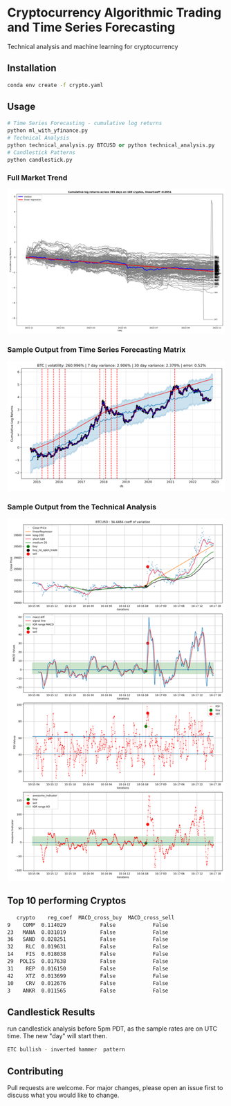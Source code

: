 # Cryptocurrency Algorithmic Trading and Time Series Forecasting

Technical analysis and machine learning for cryptocurrency

## Installation
```bash
conda env create -f crypto.yaml
```

## Usage

```python
# Time Series Forecasting - cumulative log returns
python ml_with_yfinance.py
# Technical Analysis
python technical_analysis.py BTCUSD or python technical_analysis.py
# Candlestick Patterns
python candlestick.py
```
### Full Market Trend
![alt text](https://github.com/bszek213/cryptoML/blob/dev/full_market_trend.png)
### Sample Output from Time Series Forecasting Matrix
![alt text](https://github.com/bszek213/cryptoML/blob/dev/forecast_ML/BTC/BTC.png)

### Sample Output from the Technical Analysis
![alt text](https://github.com/bszek213/cryptoML/blob/dev/technical_analysis/BTCUSD.svg)

## Top 10 performing Cryptos
```bash
   crypto    reg_coef  MACD_cross_buy  MACD_cross_sell
9    COMP  0.114029           False            False
23   MANA  0.031019           False            False
36   SAND  0.028251           False            False
32    RLC  0.019631           False            False
14    FIS  0.018038           False            False
29  POLIS  0.017638           False            False
31    REP  0.016150           False            False
42    XTZ  0.013699           False            False
10    CRV  0.012676           False            False
3    ANKR  0.011565           False            False
```
## Candlestick Results
run candlestick analysis before 5pm PDT, as the sample rates are on UTC time. The
new "day" will start then.
```bash
ETC bullish - inverted hammer  pattern
```
## Contributing
Pull requests are welcome. For major changes, please open an issue first to discuss what you would like to change.

